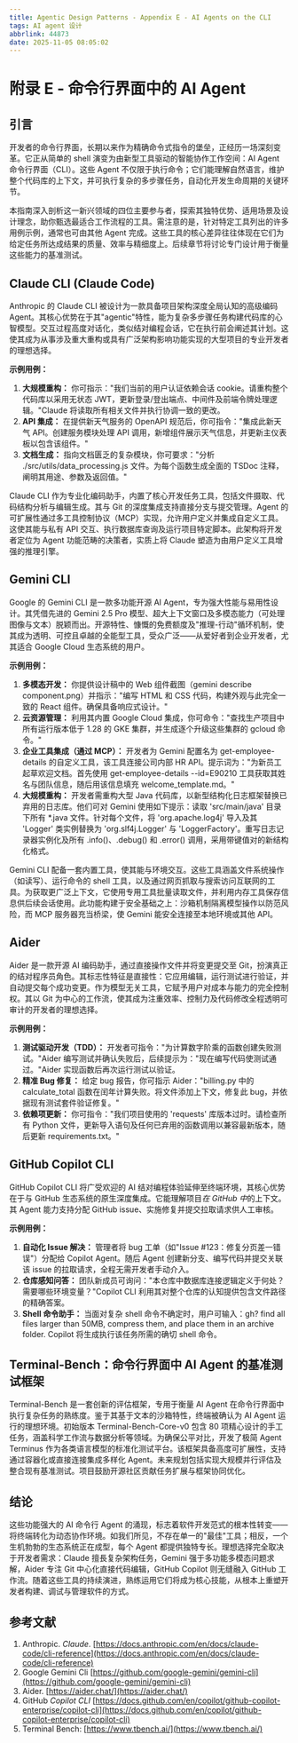 ```yaml
---
title: Agentic Design Patterns - Appendix E - AI Agents on the CLI
tags: AI agent 设计
abbrlink: 44873
date: 2025-11-05 08:05:02
---
```


# 附录 E - 命令行界面中的 AI Agent

## 引言

开发者的命令行界面，长期以来作为精确命令式指令的堡垒，正经历一场深刻变革。它正从简单的 shell 演变为由新型工具驱动的智能协作工作空间：AI Agent 命令行界面（CLI）。这些 Agent 不仅限于执行命令；它们能理解自然语言，维护整个代码库的上下文，并可执行复杂的多步骤任务，自动化开发生命周期的关键环节。

本指南深入剖析这一新兴领域的四位主要参与者，探索其独特优势、适用场景及设计理念，助你甄选最适合工作流程的工具。需注意的是，针对特定工具列出的许多用例示例，通常也可由其他 Agent 完成。这些工具的核心差异往往体现在它们为给定任务所达成结果的质量、效率与精细度上。后续章节将讨论专门设计用于衡量这些能力的基准测试。

## Claude CLI (Claude Code)

Anthropic 的 Claude CLI 被设计为一款具备项目架构深度全局认知的高级编码 Agent。其核心优势在于其"agentic"特性，能为复杂多步骤任务构建代码库的心智模型。交互过程高度对话化，类似结对编程会话，它在执行前会阐述其计划。这使其成为从事涉及重大重构或具有广泛架构影响功能实现的大型项目的专业开发者的理想选择。

**示例用例：**

1. **大规模重构：** 你可指示："我们当前的用户认证依赖会话 cookie。请重构整个代码库以采用无状态 JWT，更新登录/登出端点、中间件及前端令牌处理逻辑。"Claude 将读取所有相关文件并执行协调一致的更改。
2. **API 集成：** 在提供新天气服务的 OpenAPI 规范后，你可指令："集成此新天气 API。创建服务模块处理 API 调用，新增组件展示天气信息，并更新主仪表板以包含该组件。"
3. **文档生成：** 指向文档匮乏的复杂模块，你可要求："分析 ./src/utils/data\_processing.js 文件。为每个函数生成全面的 TSDoc 注释，阐明其用途、参数及返回值。"

Claude CLI 作为专业化编码助手，内置了核心开发任务工具，包括文件摄取、代码结构分析与编辑生成。其与 Git 的深度集成支持直接分支与提交管理。Agent 的可扩展性通过多工具控制协议（MCP）实现，允许用户定义并集成自定义工具。这使其能与私有 API 交互、执行数据库查询及运行项目特定脚本。此架构将开发者定位为 Agent 功能范畴的决策者，实质上将 Claude 塑造为由用户定义工具增强的推理引擎。

## Gemini CLI

Google 的 Gemini CLI 是一款多功能开源 AI Agent，专为强大性能与易用性设计。其凭借先进的 Gemini 2.5 Pro 模型、超大上下文窗口及多模态能力（可处理图像与文本）脱颖而出。开源特性、慷慨的免费额度及"推理-行动"循环机制，使其成为透明、可控且卓越的全能型工具，受众广泛——从爱好者到企业开发者，尤其适合 Google Cloud 生态系统的用户。

**示例用例：**

1. **多模态开发：** 你提供设计稿中的 Web 组件截图（gemini describe component.png）并指示："编写 HTML 和 CSS 代码，构建外观与此完全一致的 React 组件。确保具备响应式设计。"
2. **云资源管理：** 利用其内置 Google Cloud 集成，你可命令："查找生产项目中所有运行版本低于 1.28 的 GKE 集群，并生成逐个升级这些集群的 gcloud 命令。"
3. **企业工具集成（通过 MCP）：** 开发者为 Gemini 配置名为 get-employee-details 的自定义工具，该工具连接公司内部 HR API。提示词为："为新员工起草欢迎文档。首先使用 get-employee-details \--id=E90210 工具获取其姓名与团队信息，随后用该信息填充 welcome\_template.md。"
4. **大规模重构：** 开发者需重构大型 Java 代码库，以新型结构化日志框架替换已弃用的日志库。他们可对 Gemini 使用如下提示：读取 'src/main/java' 目录下所有 \*.java 文件。针对每个文件，将 'org.apache.log4j' 导入及其 'Logger' 类实例替换为 'org.slf4j.Logger' 与 'LoggerFactory'。重写日志记录器实例化及所有 .info()、.debug() 和 .error() 调用，采用带键值对的新结构化格式。

Gemini CLI 配备一套内置工具，使其能与环境交互。这些工具涵盖文件系统操作（如读写）、运行命令的 shell 工具，以及通过网页抓取与搜索访问互联网的工具。为获取更广泛上下文，它使用专用工具批量读取文件，并利用内存工具保存信息供后续会话使用。此功能构建于安全基础之上：沙箱机制隔离模型操作以防范风险，而 MCP 服务器充当桥梁，使 Gemini 能安全连接至本地环境或其他 API。

## Aider

Aider 是一款开源 AI 编码助手，通过直接操作文件并将变更提交至 Git，扮演真正的结对程序员角色。其标志性特征是直接性：它应用编辑，运行测试进行验证，并自动提交每个成功变更。作为模型无关工具，它赋予用户对成本与能力的完全控制权。其以 Git 为中心的工作流，使其成为注重效率、控制力及代码修改全程透明可审计的开发者的理想选择。

**示例用例：**

1. **测试驱动开发（TDD）：** 开发者可指令："为计算数字阶乘的函数创建失败测试。"Aider 编写测试并确认失败后，后续提示为："现在编写代码使测试通过。"Aider 实现函数后再次运行测试以验证。
2. **精准 Bug 修复：** 给定 bug 报告，你可指示 Aider："billing.py 中的 calculate\_total 函数在闰年计算失败。将文件添加上下文，修复此 bug，并依据现有测试套件验证修复。"
3. **依赖项更新：** 你可指令："我们项目使用的 'requests' 库版本过时。请检查所有 Python 文件，更新导入语句及任何已弃用的函数调用以兼容最新版本，随后更新 requirements.txt。"

## GitHub Copilot CLI

GitHub Copilot CLI 将广受欢迎的 AI 结对编程体验延伸至终端环境，其核心优势在于与 GitHub 生态系统的原生深度集成。它能理解项目*在 GitHub 中*的上下文。其 Agent 能力支持分配 GitHub issue、实施修复并提交拉取请求供人工审核。

**示例用例：**

1. **自动化 Issue 解决：** 管理者将 bug 工单（如"Issue \#123：修复分页差一错误"）分配给 Copilot Agent。随后 Agent 创建新分支、编写代码并提交关联该 issue 的拉取请求，全程无需开发者手动介入。
2. **仓库感知问答：** 团队新成员可询问："本仓库中数据库连接逻辑定义于何处？需要哪些环境变量？"Copilot CLI 利用其对整个仓库的认知提供包含文件路径的精确答案。
3. **Shell 命令助手：** 当面对复杂 shell 命令不确定时，用户可输入：gh? find all files larger than 50MB, compress them, and place them in an archive folder. Copilot 将生成执行该任务所需的确切 shell 命令。

## Terminal-Bench：命令行界面中 AI Agent 的基准测试框架

Terminal-Bench 是一套创新的评估框架，专用于衡量 AI Agent 在命令行界面中执行复杂任务的熟练度。鉴于其基于文本的沙箱特性，终端被确认为 AI Agent 运行的理想环境。初始版本 Terminal-Bench-Core-v0 包含 80 项精心设计的手工任务，涵盖科学工作流与数据分析等领域。为确保公平对比，开发了极简 Agent Terminus 作为各类语言模型的标准化测试平台。该框架具备高度可扩展性，支持通过容器化或直接连接集成多样化 Agent。未来规划包括实现大规模并行评估及整合现有基准测试。项目鼓励开源社区贡献任务扩展与框架协同优化。

## 结论

这些功能强大的 AI 命令行 Agent 的涌现，标志着软件开发范式的根本性转变——将终端转化为动态协作环境。如我们所见，不存在单一的"最佳"工具；相反，一个生机勃勃的生态系统正在成型，每个 Agent 都提供独特专长。理想选择完全取决于开发者需求：Claude 擅長复杂架构任务，Gemini 强于多功能多模态问题求解，Aider 专注 Git 中心化直接代码编辑，GitHub Copilot 则无缝融入 GitHub 工作流。随着这些工具的持续演进，熟练运用它们将成为核心技能，从根本上重塑开发者构建、调试与管理软件的方式。

## 参考文献

1. Anthropic. *Claude*. [https://docs.anthropic.com/en/docs/claude-code/cli-reference](https://docs.anthropic.com/en/docs/claude-code/cli-reference)
2. Google Gemini Cli [https://github.com/google-gemini/gemini-cli](https://github.com/google-gemini/gemini-cli)
3. Aider. [https://aider.chat/](https://aider.chat/)
4. GitHub *Copilot CLI* [https://docs.github.com/en/copilot/github-copilot-enterprise/copilot-cli](https://docs.github.com/en/copilot/github-copilot-enterprise/copilot-cli)
5. Terminal Bench: [https://www.tbench.ai/](https://www.tbench.ai/)